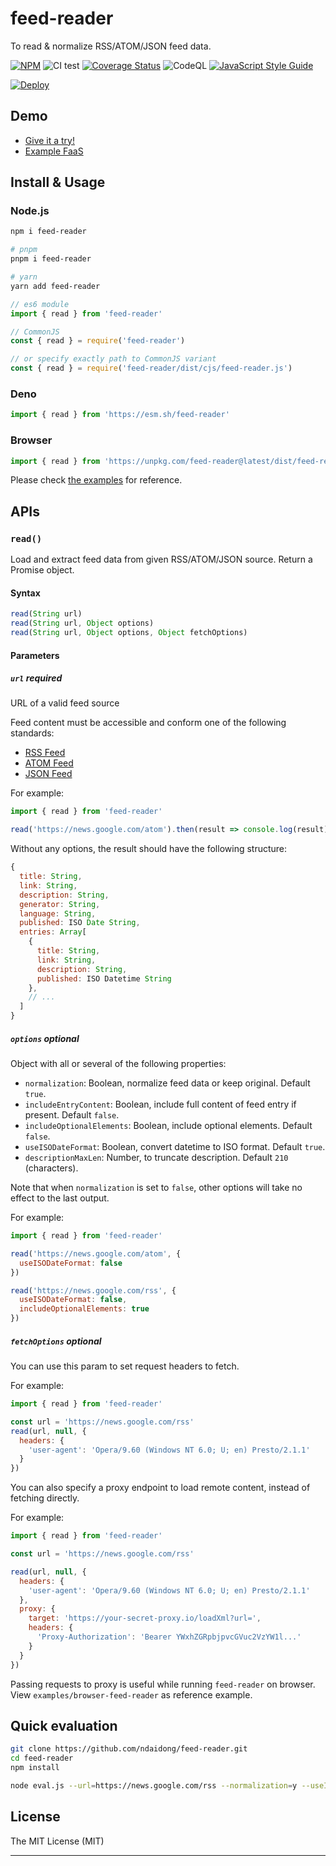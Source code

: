# feed-reader

To read & normalize RSS/ATOM/JSON feed data.

[![NPM](https://badge.fury.io/js/feed-reader.svg)](https://badge.fury.io/js/feed-reader)
![CI test](https://github.com/ndaidong/feed-reader/workflows/ci-test/badge.svg)
[![Coverage Status](https://img.shields.io/coveralls/github/ndaidong/feed-reader)](https://coveralls.io/github/ndaidong/feed-reader?branch=main)
![CodeQL](https://github.com/ndaidong/feed-reader/workflows/CodeQL/badge.svg)
[![JavaScript Style Guide](https://img.shields.io/badge/code_style-standard-brightgreen.svg)](https://standardjs.com)

[![Deploy](https://button.deta.dev/1/svg)](https://go.deta.dev/deploy?repo=https://github.com/ndaidong/feed-reader-deta)

## Demo

- [Give it a try!](https://demos.pwshub.com/feed-reader)
- [Example FaaS](https://readfeed.deta.dev/?url=https://news.google.com/rss)

## Install & Usage

### Node.js

```bash
npm i feed-reader

# pnpm
pnpm i feed-reader

# yarn
yarn add feed-reader
```

```js
// es6 module
import { read } from 'feed-reader'

// CommonJS
const { read } = require('feed-reader')

// or specify exactly path to CommonJS variant
const { read } = require('feed-reader/dist/cjs/feed-reader.js')
```

### Deno

```ts
import { read } from 'https://esm.sh/feed-reader'
```

### Browser

```js
import { read } from 'https://unpkg.com/feed-reader@latest/dist/feed-reader.esm.js'
```

Please check [the examples](https://github.com/ndaidong/feed-reader/tree/main/examples) for reference.


## APIs

### `read()`

Load and extract feed data from given RSS/ATOM/JSON source. Return a Promise object.

#### Syntax

```js
read(String url)
read(String url, Object options)
read(String url, Object options, Object fetchOptions)
```

#### Parameters

##### `url` *required*

URL of a valid feed source

Feed content must be accessible and conform one of the following standards:

  - [RSS Feed](https://www.rssboard.org/rss-specification)
  - [ATOM Feed](https://datatracker.ietf.org/doc/html/rfc5023)
  - [JSON Feed](https://www.jsonfeed.org/version/1.1/)

For example:

```js
import { read } from 'feed-reader'

read('https://news.google.com/atom').then(result => console.log(result))
```

Without any options, the result should have the following structure:

```js
{
  title: String,
  link: String,
  description: String,
  generator: String,
  language: String,
  published: ISO Date String,
  entries: Array[
    {
      title: String,
      link: String,
      description: String,
      published: ISO Datetime String
    },
    // ...
  ]
}
```

##### `options` *optional*

Object with all or several of the following properties:

  - `normalization`: Boolean, normalize feed data or keep original. Default `true`.
  - `includeEntryContent`: Boolean, include full content of feed entry if present. Default `false`.
  - `includeOptionalElements`: Boolean, include optional elements. Default `false`.
  - `useISODateFormat`: Boolean, convert datetime to ISO format. Default `true`.
  - `descriptionMaxLen`: Number, to truncate description. Default `210` (characters).

Note that when `normalization` is set to `false`, other options will take no effect to the last output.

For example:

```js
import { read } from 'feed-reader'

read('https://news.google.com/atom', {
  useISODateFormat: false
})

read('https://news.google.com/rss', {
  useISODateFormat: false,
  includeOptionalElements: true
})
```

##### `fetchOptions` *optional*

You can use this param to set request headers to fetch.

For example:

```js
import { read } from 'feed-reader'

const url = 'https://news.google.com/rss'
read(url, null, {
  headers: {
    'user-agent': 'Opera/9.60 (Windows NT 6.0; U; en) Presto/2.1.1'
  }
})
```

You can also specify a proxy endpoint to load remote content, instead of fetching directly.

For example:

```js
import { read } from 'feed-reader'

const url = 'https://news.google.com/rss'

read(url, null, {
  headers: {
    'user-agent': 'Opera/9.60 (Windows NT 6.0; U; en) Presto/2.1.1'
  },
  proxy: {
    target: 'https://your-secret-proxy.io/loadXml?url=',
    headers: {
      'Proxy-Authorization': 'Bearer YWxhZGRpbjpvcGVuc2VzYW1l...'
    }
  }
})
```

Passing requests to proxy is useful while running `feed-reader` on browser. View `examples/browser-feed-reader` as reference example.


## Quick evaluation

```bash
git clone https://github.com/ndaidong/feed-reader.git
cd feed-reader
npm install

node eval.js --url=https://news.google.com/rss --normalization=y --useISODateFormat=y --includeEntryContent=n --includeOptionalElements=n
```

## License
The MIT License (MIT)

---
